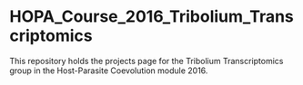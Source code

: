 # HOPA_Course_2016_Tribolium_Transcriptomics
This repository holds the projects page for the Tribolium Transcriptomics group in the Host-Parasite Coevolution module  2016.
